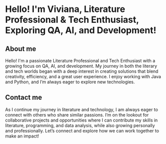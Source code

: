 # Hello! I'm Viviana, Literature Professional & Tech Enthusiast, Exploring QA, AI, and Development! 

## About me
Hello! I'm a passionate Literature Professional and Tech Enthusiast with a growing focus on QA, AI, and development. My journey in both the literary and tech worlds began with a deep interest in creating solutions that blend creativity, efficiency, and a great user experience. I enjoy working with Java and Python, and I’m always eager to explore new technologies.  

## Contact me
As I continue my journey in literature and technology, I am always eager to connect with others who share similar passions. I’m on the lookout for collaborative projects and opportunities where I can contribute my skills in literature, programming, and data analysis, while also growing personally and professionally. Let’s connect and explore how we can work together to make an impact!